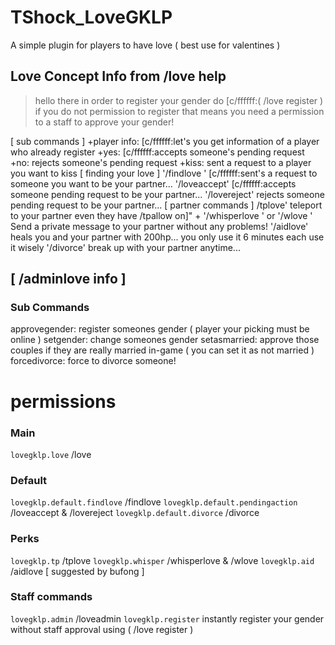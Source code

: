 # TShock_LoveGKLP
A simple plugin for players to have love ( best use for valentines )


## Love Concept Info from /love help
> hello there in order to register your gender do [c/ffffff:( /love register <your gender> )
if you do not permission to register that means you need a permission to a staff to approve your gender!

[ sub commands ]
+player info: [c/ffffff:let's you get information of a player who already register
+yes: [c/ffffff:accepts someone's pending request
+no: rejects someone's pending request
+kiss: sent a request to a player you want to kiss
[ finding your love ]
'/findlove <playername>' [c/ffffff:sent's a request to someone you want to be your partner...
'/loveaccept' [c/ffffff:accepts someone pending request to be your partner...
'/lovereject' rejects someone pending request to be your partner...
[ partner commands ]
/tplove' teleport to your partner even they have /tpallow on]" +
'/whisperlove <message>' or '/wlove <message>' Send a private message to your partner without any problems!
'/aidlove' heals you and your partner with 200hp... you only use it 6 minutes each use it wisely
'/divorce' break up with your partner anytime...

## [ /adminlove info ]
### Sub Commands
approvegender: register someones gender ( player your picking must be online )
setgender: change someones gender
setasmarried: approve those couples if they are really married in-game ( you can set it as not married )
forcedivorce: force to divorce someone!


# permissions
### Main
`lovegklp.love` /love

### Default
`lovegklp.default.findlove` /findlove
`lovegklp.default.pendingaction` /loveaccept & /lovereject
`lovegklp.default.divorce` /divorce

### Perks
`lovegklp.tp` /tplove
`lovegklp.whisper` /whisperlove & /wlove
`lovegklp.aid` /aidlove [ suggested by bufong ]

### Staff commands
`lovegklp.admin` /loveadmin
`lovegklp.register` instantly register your gender without staff approval using ( /love register <gender> )

